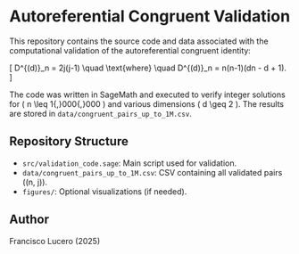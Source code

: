 # Autoreferential Congruent Validation

This repository contains the source code and data associated with the computational validation of the autoreferential congruent identity:

\[ D^{(d)}_n = 2j(j-1) \quad \text{where} \quad D^{(d)}_n = n(n-1)(dn - d + 1). \]

The code was written in SageMath and executed to verify integer solutions for \( n \leq 1{,}000{,}000 \) and various dimensions \( d \geq 2 \). The results are stored in `data/congruent_pairs_up_to_1M.csv`.

## Repository Structure

- `src/validation_code.sage`: Main script used for validation.
- `data/congruent_pairs_up_to_1M.csv`: CSV containing all validated pairs \((n, j)\).
- `figures/`: Optional visualizations (if needed).

## Author

Francisco Lucero (2025)  
